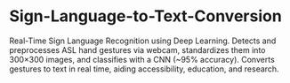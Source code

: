 # Sign-Language-to-Text-Conversion
Real-Time Sign Language Recognition using Deep Learning. Detects and preprocesses ASL hand gestures via webcam, standardizes them into 300×300 images, and classifies with a CNN (~95% accuracy). Converts gestures to text in real time, aiding accessibility, education, and research.
